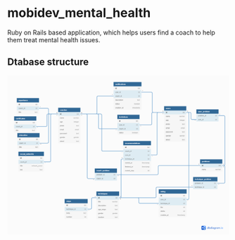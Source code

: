 # mobidev_mental_health
Ruby on Rails based application, which helps users find a coach to help them treat mental health issues.


## Dtabase structure

![db_diagram](db_diagram.png)
